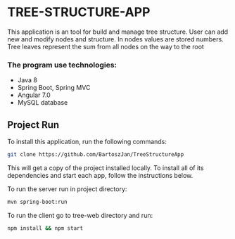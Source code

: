 # TREE-STRUCTURE-APP

This application is an tool for build and manage tree structure. User can add new and modify nodes and structure.
In nodes values are stored numbers. Tree leaves represent the sum from all nodes on the way to the root

### The program use technologies:
*   Java 8
*   Spring Boot, Spring MVC
*   Angular 7.0
*   MySQL database

## Project Run

To install this application, run the following commands:

```bash
git clone https://github.com/BartoszJan/TreeStructureApp
```

This will get a copy of the project installed locally. To install all of its dependencies and start each app, follow
the instructions below.

To run the server run in project directory:

```bash
mvn spring-boot:run
```

To run the client go to tree-web directory and run:

```bash
npm install && npm start
```